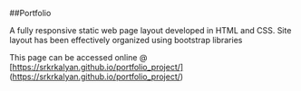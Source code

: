##Portfolio

A fully responsive static web page layout developed in HTML and CSS. Site layout has been effectively organized using bootstrap libraries

This page can be accessed online @ [https://srkrkalyan.github.io/portfolio_project/] (https://srkrkalyan.github.io/portfolio_project/)